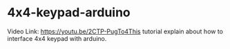 # 4x4-keypad-arduino
Video Link: https://youtu.be/2CTP-PugTo4This tutorial explain about how to interface 4x4 keypad with arduino. 
